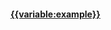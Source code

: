  <h4><a href='https://simplifier.net/guide/UK-Core-Implementation-Guide-STU3-Sequence/Home/Examples/Extension-Examples/{{variable:example}}.page.md?version=current' target="_blank">{{variable:example}}</a></h4>